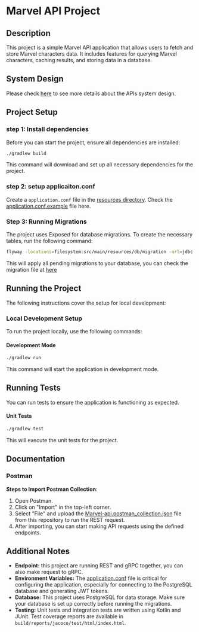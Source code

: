 # Marvel API Project

## Description

This project is a simple Marvel API application that allows users to fetch and store Marvel characters data. It includes features for querying Marvel characters, caching results, and storing data in a database.

## System Design

Please check [here](./docs/system-design.md) to see more details about the APIs system design.

## Project Setup

### step 1: Install dependencies
Before you can start the project, ensure all dependencies are installed:
``` bash
./gradlew build
```

This command will download and set up all necessary dependencies for the project.

### step 2: setup applicaiton.conf
Create a `application.conf` file in the [resources directory](./src/main/resources/).
Check the [application.conf.example](./src/main/resources/application.conf.example) file here.


### Step 3: Running Migrations

The project uses Exposed for database migrations. To create the necessary tables, run the following command:
``` bash
flyway -locations=filesystem:src/main/resources/db/migration -url=jdbc:postgresql://localhost:5433/your_db_name -user=your_user_name -password=your_db_password migrate
```
This will apply all pending migrations to your database, you can check the migration file at [here](./src/main/resources/db/migration)

## Running the Project

The following instructions cover the setup for local development:

### Local Development Setup
   To run the project locally, use the following commands:

#### Development Mode
``` bash
./gradlew run
```

This command will start the application in development mode.

## Running Tests

You can run tests to ensure the application is functioning as expected.

#### Unit Tests
``` bash
./gradlew test
```

This will execute the unit tests for the project.

## Documentation
### Postman
**Steps to Import Postman Collection**:
1. Open Postman.
2. Click on "Import" in the top-left corner.
3. Select "File" and upload the [Marvel-api.postman_collection.json](Marvel-api.postman_collection.json) file from this repository to run the REST request.
4. After importing, you can start making API requests using the defined endpoints.

## Additional Notes
- **Endpoint:** this project are running REST and gRPC together, you can also make request to gRPC.
- **Environment Variables:** The [application.conf](./src/main/resources/application.conf.example) file is critical for configuring the application, especially for connecting to the PostgreSQL database and generating JWT tokens.
- **Database:** This project uses PostgreSQL for data storage. Make sure your database is set up correctly before running the migrations.
- **Testing:** Unit tests and integration tests are written using Kotlin and JUnit. Test coverage reports are available in `build/reports/jacoco/test/html/index.html`.